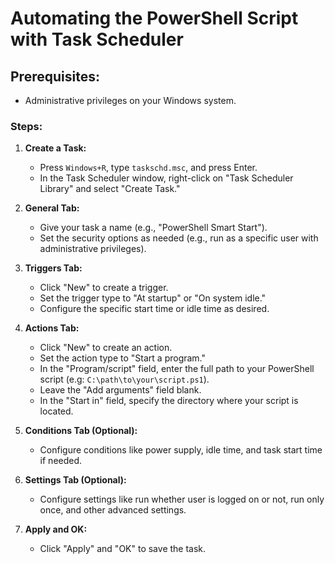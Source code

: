 # Automating the PowerShell Script with Task Scheduler

## Prerequisites:

- Administrative privileges on your Windows system.

### Steps:


1. **Create a Task:**
    - Press `Windows+R`, type `taskschd.msc`, and press Enter.
    - In the Task Scheduler window, right-click on "Task Scheduler Library" and select "Create Task."

2. **General Tab:**
    - Give your task a name (e.g., "PowerShell Smart Start").
    - Set the security options as needed (e.g., run as a specific user with administrative privileges).

3. **Triggers Tab:**
    - Click "New" to create a trigger.
    - Set the trigger type to "At startup" or "On system idle."
    - Configure the specific start time or idle time as desired.

4. **Actions Tab:**
    - Click "New" to create an action.
    - Set the action type to "Start a program."
    - In the "Program/script" field, enter the full path to your PowerShell script (e.g: `C:\path\to\your\script.ps1`).
    - Leave the "Add arguments" field blank.
    - In the "Start in" field, specify the directory where your script is located.

5. **Conditions Tab (Optional):**
    - Configure conditions like power supply, idle time, and task start time if needed.
6. **Settings Tab (Optional):**
    - Configure settings like run whether user is logged on or not, run only once, and other advanced settings.
7. **Apply and OK:**
    - Click "Apply" and "OK" to save the task.
